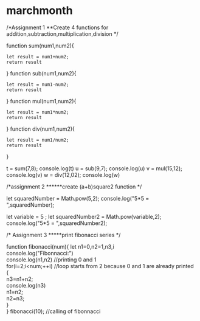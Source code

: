 # marchmonth
/*Assignment 1
**Create 4 functions for addition,subtraction,multiplication,division
*/

function sum(num1,num2){
	
	let result = num1+num2;
	return result
}
function sub(num1,num2){
	
	let result = num1-num2;
	return result
}
function mul(num1,num2){
	
	let result = num1*num2;
	return result
}
function div(num1,num2){
	
	let result = num1/num2;
	return result
}

t = sum(7,8);
console.log(t)
u = sub(9,7);
console.log(u)
v = mul(15,12);
console.log(v)
w = div(12,02);
console.log(w)

/*assignment 2
******create (a+b)square2 function
*/


let squaredNumber = Math.pow(5,2);
console.log("5*5 = ",squaredNumber);

let variable = 5 ;
let squaredNumber2 = Math.pow(variable,2);
console.log("5*5 = ",squaredNumber2);



/* Assignment 3
*****print fibonacci series
*/


function fibonacci(num){
  let n1=0,n2=1,n3,i    
   console.log("Fibonnacci:")        
   console.log(n1,n2) //printing 0 and 1    
   for(i=2;i<num;++i) //loop starts from 2 because 0 and 1 are already printed    
   {    
    n3=n1+n2;    
    console.log(n3)    
    n1=n2;    
    n2=n3;    
   }    
  }
    fibonacci(10); //calling of fibonnacci
